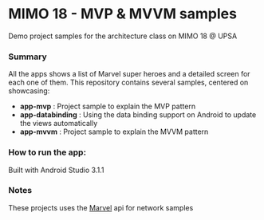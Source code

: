 # MIMO 18 - MVP & MVVM samples
Demo project samples for the architecture class on MIMO 18 @ UPSA
### Summary
All the apps shows a list of Marvel super heroes and a detailed screen for each one of them.
This repository contains several samples, centered on showcasing:

- **app-mvp** : Project sample to explain the MVP pattern
- **app-databinding** : Using the data binding support on Android to update the views automatically
- **app-mvvm** : Project sample to explain the MVVM pattern

### How to run the app: ###
Built with Android Studio 3.1.1

### Notes
These projects uses the [Marvel](https://developer.marvel.com/) api for network samples
